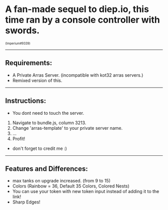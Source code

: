 # A fan-made sequel to diep.io, this time ran by a console controller with swords. 
<sub><sup>
    (Imperium#9339)
</sub></sup>
****
## Requirements:
- A Private Arras Server. (incompatible with kot32 arras servers.)
- Remixed version of this.
****
## Instructions:
- You dont need to touch the server.
1. Navigate to bundle.js, column 3213.
2. Change 'arras-template' to your private server name.
3. ...
4. Profit!
- don't forget to credit me :)
****
## Features and Differences:
- max tanks on upgrade increased. (from 9 to 15)
- Colors (Rainbow = 36, Default 35 Colors, Colored Nests)
- You can use your token with new token input instead of adding it to the link!
- Sharp Edges!
